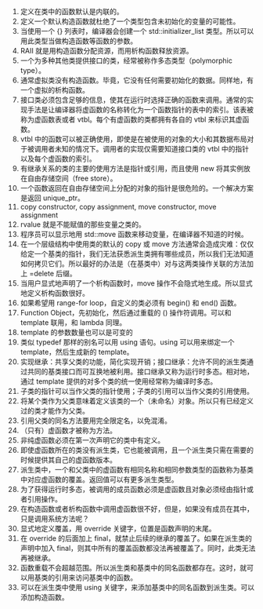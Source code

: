 1. 定义在类中的函数默认是内联的。
2. 定义一个默认构造函数就杜绝了一个类型包含未初始化的变量的可能性。
3. 当使用一个 {} 列表时，编译器会创建一个 std::initializer_list 类型。所以可以用此类型当做构造函数等函数的参数。
4. RAII 就是用构造函数分配资源，而用析构函数释放资源。
4. 一个为多种其他类提供接口的类，经常被称作多态类型（polymorphic type）。
5. 通常虚拟类没有构造函数。毕竟，它没有任何需要初始化的数据。同样地，有一个虚拟的析构函数。
6. 接口类必须包含足够的信息，使其在运行时选择正确的函数来调用。通常的实现手法是让编译器将虚函数的名称转化为一个函数指针的表中的索引。该表被称为虚函数表或者 vtbl。每个有虚函数的类都拥有各自的 vtbl 来标识其虚函数。
7. vtbl 中的函数可以被正确使用，即使是在被使用的对象的大小和其数据布局对于被调用者未知的情况下。调用者的实现仅需要知道接口类的 vtbl 中的指针以及每个虚函数的索引。
8. 有继承关系的类的主要的使用方法是指针或引用，而且使用 new 将其实例放在自由存储空间（free store）。
9. 一个函数返回在自由存储空间上分配的对象的指针是很危险的。一个解决方案是返回 unique_ptr。
10. copy constructor, copy assignment, move constructor, move assignment
11. rvalue 就是不能赋值的那些变量之类的。
12. 程序员可以显示地用 std::move 函数来移动变量，在编译器不知道的时候。
13. 在一个层级结构中使用类的默认的 copy 或 move 方法通常会造成灾难：仅仅给定一个基类的指针，我们无法获悉派生类拥有哪些成员，所以我们无法知道如何拷贝它们。所以最好的办法是（在基类中）对与这两类操作关联的方法加上 =delete 后缀。
14. 当用户显式地声明了一个析构函数时，move 操作不会隐式地生成。所以显式地定义析构函数很好。
15. 如果希望用 range-for loop，自定义的类必须有 begin() 和 end() 函数。
16. Function Object，先初始化，然后通过重载的 () 操作符调用。可以和 template 联用，和 lambda 同理。
17. template 的参数数量也可以是可变的
18. 类似 typedef 那样的别名可以用 using 语句。using 可以用来绑定一个 template，然后生成新的 template。
19. 实现继承：共享父类的功能，简化实现开销；接口继承：允许不同的派生类通过共同的基类接口而可互换地被利用。接口继承又称为运行时多态。相对地，通过 template 提供的对多个类的统一使用经常称为编译时多态。
20. 子类的指针可以当作父类的指针使用；子类的引用可以当作父类的引用使用。
21. 将某个类作为父类意味着定义该类的一个（未命名）对象。所以只有已经定义过的类才能作为父类。
22. 引用父类的同名方法要用完全限定名，以免混淆。
23. （只有）虚函数才被称为方法。
24. 非纯虚函数必须在第一次声明它的类中有定义。
25. 即使虚函数所在的类没有派生类，它也能被调用，且一个派生类只需在需要的时候提供其自己的虚函数版本。
26. 派生类中，一个和父类中的虚函数有相同名称和相同参数类型的函数称为基类中对应虚函数的覆盖。返回值可以有更多派生类型。
27. 为了获得运行时多态，被调用的成员函数必须是虚函数且对象必须经由指针或者引用操作。
28. 在构造函数或者析构函数中调用虚函数很不好，但是，如果没有成员在其中，只是调用系统方法呢？
29. 显式地定义覆盖，用 override 关键字，位置是函数声明的末尾。
30. 在 override 的后面加上 final，就禁止后续的继承的覆盖了。如果在派生类的声明中加入 final，则其中所有的覆盖函数都没法再被覆盖了。同时，此类无法再被继承。
31. 函数重载不会超越范围。所以派生类和基类中的同名函数都存在。这时，就可以用基类的引用来访问基类中的函数。
32. 可以在派生类中使用 using 关键字，来添加基类中的同名函数到派生类。可以添加构造函数。